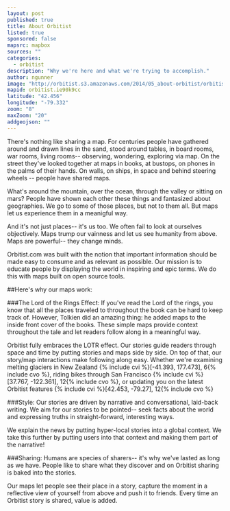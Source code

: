 ```yaml
---
layout: post
published: true
title: About Orbitist
listed: true
sponsored: false
mapsrc: mapbox
sources: ""
categories: 
  - orbitist
description: "Why we're here and what we're trying to accomplish."
author: ngunner
image: "http://orbitist.s3.amazonaws.com/2014/05_about-orbitist/orbitist_illustration.jpg"
mapid: orbitist.ie90k9cc
latitude: "42.456"
longitude: "-79.332"
zoom: "8"
maxZoom: "20"
addgeojson: ""
---
```


There's nothing like sharing a map. For centuries people have gathered around and drawn lines in the sand, stood around tables, in board rooms, war rooms, living rooms-- observing, wondering, exploring via map. On the street they've looked together at maps in books, at bustops, on phones in the palms of their hands. On walls, on ships, in space and behind steering wheels -- people have shared maps. 

What's around the mountain, over the ocean, through the valley or sitting on mars? People have shown each other these things and fantasized about geographies. We go to some of those places, but not to them all. But maps let us experience them in a meanigful way.

And it's not just places-- it's us too. We often fail to look at ourselves objectively. Maps trump our vainness and let us see humanity from above. Maps are powerful-- they change minds.

Orbitist.com was built with the notion that important information should be made easy to consume and as relevant as possible. Our mission is to educate people by displaying the world in inspiring and epic terms. We do this with maps built on open source tools.

##Here's why our maps work:

###The Lord of the Rings Effect:
If you've read the Lord of the rings, you know that all the places traveled to throughout the book can be hard to keep track of. However, Tolkien did an amazing thing: he added maps to the inside front cover of the books. These simple maps provide context throughout the tale and let readers follow along in a meaningful way.

Orbitist fully embraces the LOTR effect. Our stories guide readers through space and time by putting stories and maps side by side. On top of that, our story/map interactions make following along easy. Whether we're examining melting glaciers in New Zealand {% include cvi %}[-41.393, 177.473], 6{% include cvo %}, riding bikes through San Francisco {% include cvi %}[37.767, -122.361], 12{% include cvo %}, or updating you on the latest Orbitist features {% include cvi %}[42.453, -79.27], 12{% include cvo %}

###Style:
Our stories are driven by narrative and conversational, laid-back writing. We aim for our stories to be pointed-- seek facts about the world and expressing truths in straight-forward, interesting ways. 

We explain the news by putting hyper-local stories into a global context. We take this further by putting users into that context and making them part of the narrative! 

###Sharing:
Humans are species of sharers-- it's why we've lasted as long as we have. People like to share what they discover and on Orbitist sharing is baked into the stories.

Our maps let people see their place in a story, capture the moment in a reflective view of yourself from above and push it to friends. Every time an Orbitist story is shared, value is added.